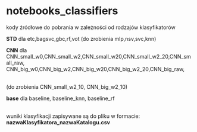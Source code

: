 # notebooks_classifiers

kody źródłowe do pobrania w zależności od rodzajów klasyfikatorów<br>

<b>STD</b> dla etc,bagsvc,gbc,rf,vot  (do zrobienia mlp,nsv,svc,knn)<br>

<b>CNN</b> dla 
<br>CNN_small_w0,CNN_small_w2,CNN_small_w20,CNN_small_w2_20,CNN_small_raw,
<br>CNN_big_w0,CNN_big_w2,CNN_big_w20,CNN_big_w2_20,CNN_big_raw,


<br>(do zrobienia CNN_small_w2_10, CNN_big_w2_10)
<br>

<b>base</b> dla baseline, baseline_knn, baseline_rf

<br>
wuniki klasyfikacji zapisywane są do pliku w formacie:
<b> nazwaKlasyfikatora_nazwaKatalogu.csv

